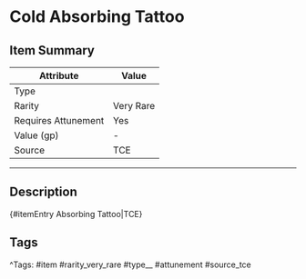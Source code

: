 # Cold Absorbing Tattoo

## Item Summary

| Attribute            | Value                        |
|----------------------|------------------------------|
| Type                 |   |
| Rarity               | Very Rare             |
| Requires Attunement  | Yes                |
| Value (gp)           | -    |
| Source               | TCE |

---

## Description

{#itemEntry Absorbing Tattoo|TCE}

## Tags

^Tags: #item #rarity_very_rare #type__ #attunement #source_tce